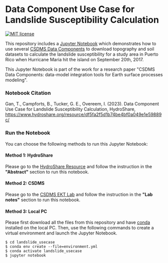 # Data Component Use Case for Landslide Susceptibility Calculation
[![MIT license](https://img.shields.io/badge/License-MIT-blue.svg)](https://github.com/gantian127/landslide_usecase/blob/master/LICENSE.txt)


This repository includes a [Jupyter Notebook](landslide_puertorico.ipynb) 
which demonstrates how to use several [CSDMS Data Components](https://csdms.colorado.edu/wiki/DataComponents) to download 
topography and soil datasets to calculate the landslide susceptibility for a study area in Puerto Rico when Hurricane 
Maria hit the island on September 20th, 2017.

This Jupyter Notebook is part of the work for a research paper 
"CSDMS Data Components: data-model integration tools for Earth surface processes modeling".


### Notebook Citation
Gan, T., Campforts, B., Tucker, G. E., Overeem, I. (2023). Data Component Use Case for Landslide Susceptibility 
Calculation, HydroShare, https://www.hydroshare.org/resource/df5fa2f5d1b74be4bf0a049e1e59889c/


### Run the Notebook
You can choose the following methods to run this Jupyter Notebook: 

#### Method 1: HydroShare
Please go to the [HydroShare Resource](https://www.hydroshare.org/resource/df5fa2f5d1b74be4bf0a049e1e59889c/) 
and follow the instruction in the **"Abstract"** section to run this notebook.

#### Method 2: CSDMS
Please go to the [CSDMS EKT Lab](https://csdms.colorado.edu/wiki/Lab-0031) 
and follow the instruction in the **"Lab notes"** section to run this notebook.


#### Method 3: Local PC
Please first download all the files from this repository and have 
[conda](https://conda.io/projects/conda/en/latest/user-guide/install/index.html) installed on the local PC.
Then, use the following commands to create a virtual environment and launch the Jupyter Notebook.
```
$ cd landslide_usecase
$ conda env create --file=environment.yml
$ conda activate landslide_usecase
$ jupyter notebook
```
